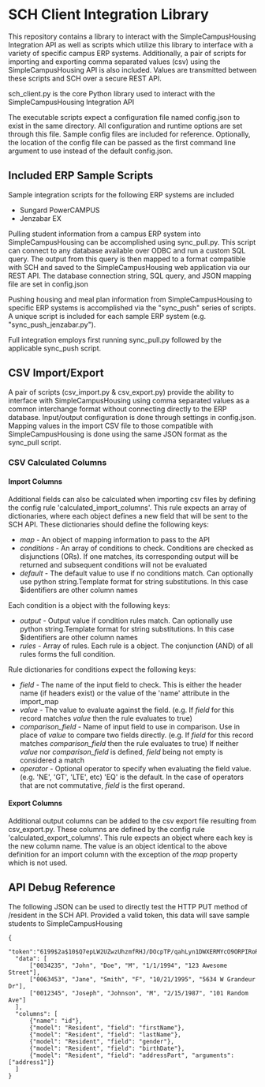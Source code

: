 # SCH Client Integration Library
This repository contains a library to interact with the SimpleCampusHousing Integration API as well as scripts which utilize this library to interface with a variety of specific campus ERP systems. Additionally, a pair of scripts for importing and exporting comma separated values (csv) using the SimpleCampusHousing API is also included. Values are transmitted between these scripts and SCH over a secure REST API.

sch_client.py is the core Python library used to interact with the SimpleCampusHousing Integration API

The executable scripts expect a configuration file named config.json to exist in the same directory. All configuration and runtime options are set through this file. Sample config files are included for reference. Optionally, the location of the config file can be passed as the first command line argument to use instead of the default config.json.

## Included ERP Sample Scripts
Sample integration scripts for the following ERP systems are included
* Sungard PowerCAMPUS
* Jenzabar EX

Pulling student information from a campus ERP system into SimpleCampusHousing can be accomplished using sync_pull.py. This script can connect to any database available over ODBC and run a custom SQL query. The output from this query is then mapped to a format compatible with SCH and saved to the SimpleCampusHousing web application via our REST API. The database connection string, SQL query, and JSON mapping file are set in config.json

Pushing housing and meal plan information from SimpleCampusHousing to specific ERP systems is accomplished via the "sync_push" series of scripts. A unique script is included for each sample ERP system (e.g. "sync_push_jenzabar.py").

Full integration employs first running sync_pull.py followed by the applicable sync_push script.

## CSV Import/Export
A pair of scripts (csv_import.py & csv_export.py) provide the ability to interface with SimpleCampusHousing using comma separated values as a common interchange format without connecting directly to the ERP database. Input/output configuration is done through settings in config.json. Mapping values in the import CSV file to those compatible with SimpleCampusHousing is done using the same JSON format as the sync_pull script.

### CSV Calculated Columns
#### Import Columns
Additional fields can also be calculated when importing csv files by defining the config rule 'calculated_import_columns'. This rule expects an array of dictionaries, where each object defines a new field that will be sent to the SCH API. These dictionaries should define the following keys:
* _map_ - An object of mapping information to pass to the API
* _conditions_ - An array of conditions to check. Conditions are checked as disjunctions (ORs). If one matches, its corresponding output will be returned and subsequent conditions will not be evaluated
* _default_ - The default value to use if no conditions match. Can optionally use python string.Template format for string substitutions. In this case $identifiers are other column names

Each condition is a object with the following keys:
* _output_ - Output value if condition rules match. Can optionally use python string.Template format for string substitutions. In this case $identifiers are other column names
* _rules_ - Array of rules. Each rule is a object. The conjunction (AND) of all rules forms the full condition.

Rule dictionaries for conditions expect the following keys:
* _field_ - The name of the input field to check. This is either the header name (if headers exist) or the value of the 'name' attribute in the import_map
* _value_ - The value to evaluate against the field. (e.g. If _field_ for this record matches _value_ then the rule evaluates to true)
* *comparison_field* - Name of input field to use in comparison. Use in place of _value_ to compare two fields directly. (e.g. If _field_ for this record matches *comparison_field* then the rule evaluates to true) If neither _value_ nor *comparison_field* is defined, _field_ being not empty is considered a match
* _operator_ - Optional operator to specify when evaluating the field value. (e.g. 'NE', 'GT', 'LTE', etc) 'EQ' is the default. In the case of operators that are not commutative, _field_ is the first operand.

#### Export Columns
Additional output columns can be added to the csv export file resulting from csv_export.py. These columns are defined by the config rule 'calculated_export_columns'.  This rule expects an object where each key is the new column name. The value is an object identical to the above definition for an import column with the exception of the _map_ property which is not used.

## API Debug Reference
The following JSON can be used to directly test the HTTP PUT method of /resident in the SCH API. Provided a valid token, this data will save sample students to SimpleCampusHousing

    {
      "token":"6199$2a$10$Q7epLW2UZwzUhzmfRHJ/DOcpTP/qahLyn1DWXERMYcO9ORPIRoRqq",
      "data": [
          ["0034235", "John", "Doe", "M", "1/1/1994", "123 Awesome Street"],
          ["0063453", "Jane", "Smith", "F", "10/21/1995", "5634 W Grandeur Dr"],
          ["0012345", "Joseph", "Johnson", "M", "2/15/1987", "101 Random Ave"]
      ],
      "columns": [
          {"name": "id"},
          {"model": "Resident", "field": "firstName"},
          {"model": "Resident", "field": "lastName"},
          {"model": "Resident", "field": "gender"},
          {"model": "Resident", "field": "birthDate"},
          {"model": "Resident", "field": "addressPart", "arguments": ["address1"]}
      ]
    }
